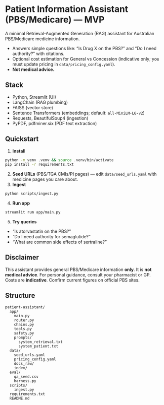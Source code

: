 # Patient Information Assistant (PBS/Medicare) — MVP

A minimal Retrieval-Augmented Generation (RAG) assistant for Australian PBS/Medicare medicine information.
- Answers simple questions like: “Is Drug X on the PBS?” and “Do I need authority?” with citations.
- Optional cost estimation for General vs Concession (indicative only; you must update pricing in `data/pricing_config.yaml`).
- **Not medical advice.**

## Stack
- Python, Streamlit (UI)
- LangChain (RAG plumbing)
- FAISS (vector store)
- Sentence Transformers (embeddings; default: `all-MiniLM-L6-v2`)
- Requests, BeautifulSoup4 (ingestion)
- PyPDF, pdfminer.six (PDF text extraction)

## Quickstart
1) **Install**
```bash
python -m venv .venv && source .venv/bin/activate
pip install -r requirements.txt
```
2) **Seed URLs** (PBS/TGA CMIs/PI pages) — edit `data/seed_urls.yaml` with medicine pages you care about.
3) **Ingest**
```bash
python scripts/ingest.py
```
4) **Run app**
```bash
streamlit run app/main.py
```
5) **Try queries**
- “Is atorvastatin on the PBS?”
- “Do I need authority for semaglutide?”
- “What are common side effects of sertraline?”

## Disclaimer
This assistant provides general PBS/Medicare information **only**. It is **not medical advice**. For personal guidance, consult your pharmacist or GP.
Costs are **indicative**. Confirm current figures on official PBS sites.

## Structure
```
patient-assistant/
  app/
    main.py
    router.py
    chains.py
    tools.py
    safety.py
    prompts/
      system_retrieval.txt
      system_patient.txt
  data/
    seed_urls.yaml
    pricing_config.yaml
    docs_raw/
    index/
  eval/
    qa_seed.csv
    harness.py
  scripts/
    ingest.py
  requirements.txt
  README.md
```
